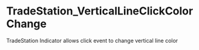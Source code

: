 # TradeStation_VerticalLineClickColorChange
TradeStation Indicator allows click event to change vertical line color
